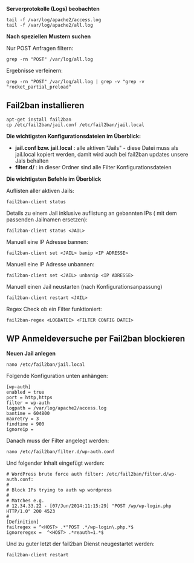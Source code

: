 **Serverprotokolle (Logs) beobachten**

    tail -f /var/log/apache2/access.log
    tail -f /var/log/apache2/all.log


**Nach speziellen Mustern suchen**

Nur POST Anfragen filtern:

    grep -rn "POST" /var/log/all.log

Ergebnisse verfeinern:

    grep -rn "POST" /var/log/all.log | grep -v "grep -v "rocket_partial_preload"


## Fail2ban installieren

    apt-get install fail2ban
    cp /etc/fail2ban/jail.conf /etc/fail2ban/jail.local


**Die wichtigsten Konfigurationsdateien im Überblick:**

- **jail.conf bzw. jail.local** : alle aktiven "Jails" - diese Datei muss als jail.local kopiert werden, damit wird auch bei fail2ban updates unsere Jals behalten
- **filter.d/** : in dieser Ordner sind alle Filter Konfigurationsdateien


**Die wichtigsten Befehle im Überblick**

Auflisten aller aktiven Jails:

    fail2ban-client status

Details zu einem Jail inklusive auflistung an gebannten IPs (<JAIL> mit dem passenden Jailnamen ersetzen):

    fail2ban-client status <JAIL>


Manuell eine IP Adresse bannen:

    fail2ban-client set <JAIL> banip <IP ADRESSE>


Manuell eine IP Adresse unbannen:

    fail2ban-client set <JAIL> unbanip <IP ADRESSE>


Manuell einen Jail neustarten (nach Konfigurationsanpassung)

    fail2ban-client restart <JAIL>


Regex Check ob ein Filter funktioniert:

    fail2ban-regex <LOGDATEI> <FILTER CONFIG DATEI>



## WP Anmeldeversuche per Fail2ban blockieren

**Neuen Jail anlegen**

    nano /etc/fail2ban/jail.local


Folgende Konfiguration unten anhängen:

    [wp-auth]
    enabled = true
    port = http,https
    filter = wp-auth
    logpath = /var/log/apache2/access.log
    bantime = 604800
    maxretry = 3
    findtime = 900
    ignoreip =


Danach muss der Filter angelegt werden:

    nano /etc/fail2ban/filter.d/wp-auth.conf


Und folgender Inhalt eingefügt werden:

    # WordPress brute force auth filter: /etc/fail2ban/filter.d/wp-auth.conf:
    #
    # Block IPs trying to auth wp wordpress
    #
    # Matches e.g.
    # 12.34.33.22 - [07/Jun/2014:11:15:29] "POST /wp/wp-login.php HTTP/1.0" 200 4523
    #
    [Definition]
    failregex = ^<HOST> .*"POST .*/wp-login\.php.*$
    ignoreregex =  ^<HOST> .*reauth=1.*$


Und zu guter letzt der fail2ban Dienst neugestartet werden:

    fail2ban-client restart